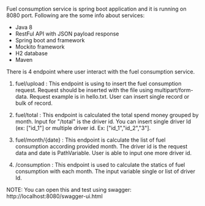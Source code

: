 Fuel consumption service is spring boot application and it is running on 8080 port. Following are the some info about services:
- Java 8
- RestFul API with JSON payload response
- Spring boot and framework
- Mockito framework
- H2 database
- Maven

There is 4 endpoint where user interact with the fuel consumption service.

1) fuel/upload      : This endpoint is using to insert the fuel consumption request. Request should be inserted with the file using multipart/form-data. Request example is in
                    hello.txt. User can insert single record or bulk of record.

2) fuel/total       : This endpoint is calculated the total spend money grouped by month. Input for "/total" is the driver id. You can insert single driver Id (ex: ["id_1"]
                    or multiple driver id. Ex: ["id_1","id_2","3"].

3) fuel/month/{date}      : This endpoint is calculate the list of fuel consumption according provided month. The driver id is the request data and date is PathVariable. User is able
                    to input one more driver id.

4) /consumption : This endpoint is used to calculate the statics of fuel consumption with each month. The input variable single or list of driver Id.


NOTE:
You can open this and test using swagger:
http://localhost:8080/swagger-ui.html